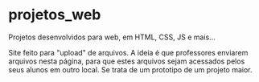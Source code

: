 # projetos_web
Projetos desenvolvidos para web, em HTML, CSS, JS e mais...

Site feito para "upload" de arquivos. A ideia é que professores enviarem arquivos nesta página, para que estes arquivos sejam acessados pelos seus alunos em outro local.
Se trata de um prototipo de um projeto maior.
